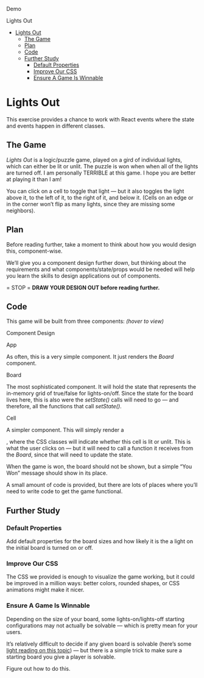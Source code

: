 ﻿Demo

Lights Out

- [Lights Out]() 
  - [The Game](#the-game)
  - [Plan](#plan)
  - [Code](#code)
  - [Further Study](#further-study) 
    - [Default Properties](#default-properties)
    - [Improve Our CSS](#improve-our-css)
    - [Ensure A Game Is Winnable](#ensure-a-game-is-winnable)
# **Lights Out**
This exercise provides a chance to work with React events where the state and events happen in different classes. 
## **The Game**
*Lights Out* is a logic/puzzle game, played on a gird of individual lights, which can either be lit or unlit. The puzzle is won when when all of the lights are turned off. I am personally TERRIBLE at this game. I hope you are better at playing it than I am! 

You can click on a cell to toggle that light — but it also toggles the light above it, to the left of it, to the right of it, and below it. (Cells on an edge or in the corner won’t flip as many lights, since they are missing some neighbors). 
## **Plan**
Before reading further, take a moment to think about how you would design this, component-wise. 

We’ll give you a component design further down, but thinking about the requirements and what components/state/props would be needed will help you learn the skills to design applications out of components. 

= STOP = **DRAW YOUR DESIGN OUT before reading further.**
## **Code**
This game will be built from three components: *(hover to view)*

Component Design

App

As often, this is a very simple component. It just renders the *Board* component. 

Board

The most sophisticated component. It will hold the state that represents the in-memory grid of true/false for lights-on/off. Since the state for the board lives here, this is also were the *setState()* calls will need to go — and therefore, all the functions that call *setState()*. 

Cell

A simpler component. This will simply render a *<div>*, where the CSS classes will indicate whether this cell is lit or unlit. This is what the user clicks on — but it will need to call a function it receives from the *Board*, since that will need to update the state. 

When the game is won, the board should not be shown, but a simple “You Won” message should show in its place. 

A small amount of code is provided, but there are lots of places where you’ll need to write code to get the game functional. 
## **Further Study**
### **Default Properties**
Add default properties for the board sizes and how likely it is the a light on the initial board is turned on or off. 
### **Improve Our CSS**
The CSS we provided is enough to visualize the game working, but it could be improved in a million ways: better colors, rounded shapes, or CSS animations might make it nicer. 
### **Ensure A Game Is Winnable**
Depending on the size of your board, some lights-on/lights-off starting configurations may not actually be solvable — which is pretty mean for your users. 

It’s relatively difficult to decide if any given board is solvable (here’s some [light reading on this topic](https://ida.mtholyoke.edu/xmlui/bitstream/handle/10166/693/375.pdf?sequence=1&isAllowed=y)) — but there is a simple trick to make sure a starting board you give a player is solvable. 

Figure out how to do this.
